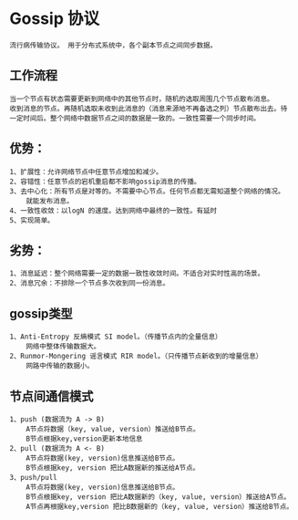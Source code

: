 # Gossip 协议
    流行病传输协议。 用于分布式系统中，各个副本节点之间同步数据。

## 工作流程
    当一个节点有状态需要更新到网络中的其他节点时，随机的选取周围几个节点散布消息。
    收到消息的节点。再随机选取未收到此消息的（消息来源地不再备选之列）节点散布出去。待
    一定时间后。整个网络中数据节点之间的数据是一致的。一致性需要一个同步时间。

## 优势：
    1、扩展性：允许网络节点中任意节点增加和减少。
    2、容错性：任意节点的宕机重启都不影响gossip消息的传播。
    3、去中心化：所有节点是对等的。不需要中心节点。任何节点都无需知道整个网络的情况。
        就能发布消息。
    4、一致性收敛：以logN 的速度。达到网络中最终的一致性。有延时
    5、实现简单。

## 劣势：
    1、消息延迟：整个网络需要一定的数据一致性收敛时间。不适合对实时性高的场景。
    2、消息冗余：不排除一个节点多次收到同一份消息。

## gossip类型
    1、Anti-Entropy 反熵模式 SI model。（传播节点内的全量信息）
        网络中整体传输数据大。
    2、Runmor-Mongering 谣言模式 RIR model。（只传播节点新收到的增量信息）
        网路中传输的数据小。

## 节点间通信模式
    1、push (数据流为 A -> B)
        A节点将数据（key, value, version）推送给B节点。
        B节点根据key,version更新本地信息
    2、pull (数据流为 A <- B)
        A节点将数据(key, version)信息推送给B节点。
        B节点根据key, version 把比A数据新的推送给A节点。
    3、push/pull
        A节点将数据(key, version)信息推送给B节点。
        B节点根据key, version 把比A数据新的（key, value, version）推送给A节点。
        A节点再根据key,version 把比B数据新的（key, value, version）推送给B节点。

